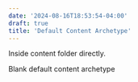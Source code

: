 ```yaml
---
date: '2024-08-16T18:53:54-04:00'
draft: true
title: 'Default Content Archetype'
---
```


Inside content folder directly.

Blank default content archetype
